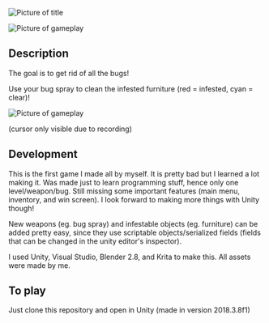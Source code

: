 

![Picture of title](Assets/Resources/Images/title.png "Bug Game")

![Picture of gameplay](Assets/Resources/Images/demoPic.png "Gameplay")

## Description

The goal is to get rid of all the bugs! 

Use your bug spray to clean the infested furniture (red = infested, cyan = clear)!

![Picture of gameplay](Assets/Resources/Images/spray.gif "Gameplay")

(cursor only visible due to recording)

## Development

This is the first game I made all by myself. It is pretty bad but I learned a lot making it. Was made just to learn programming stuff, hence only one level/weapon/bug. Still missing some important features (main menu, inventory, and win screen). I look forward to making more things with Unity though!

New weapons (eg. bug spray) and infestable objects (eg. furniture) can be added pretty easy, since they use scriptable objects/serialized fields (fields that can be changed in the unity editor's inspector).

I used Unity, Visual Studio, Blender 2.8, and Krita to make this. All assets were made by me.

## To play

Just clone this repository and open in Unity 
(made in version 2018.3.8f1)
